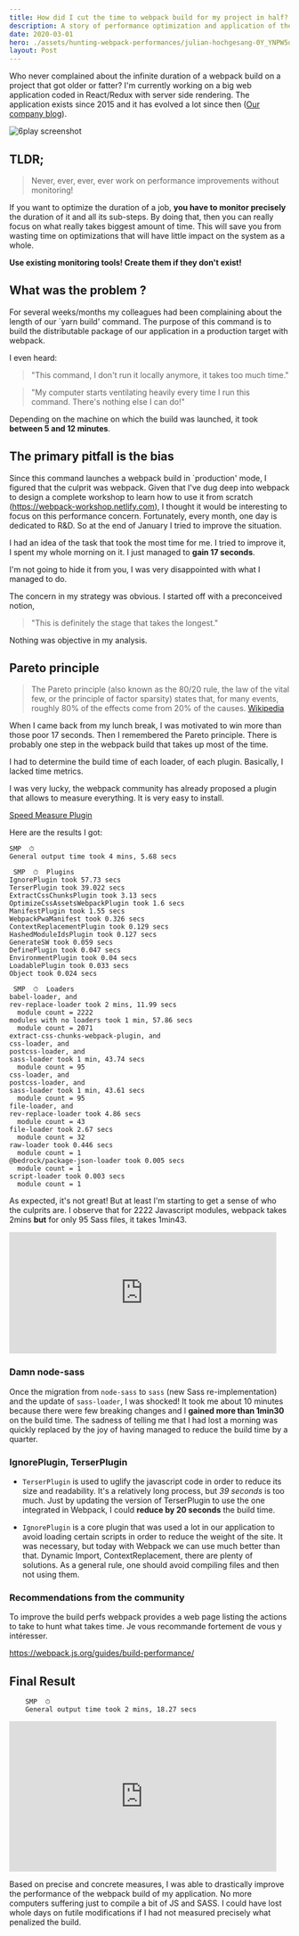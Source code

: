 ```yaml
---
title: How did I cut the time to webpack build for my project in half?
description: A story of performance optimization and application of the Pareto principle for a webpack build that has become far too long.
date: 2020-03-01
hero: ./assets/hunting-webpack-performances/julian-hochgesang-0Y_YNPW5qds-unsplash.jpg
layout: Post
---
```


Who never complained about the infinite duration of a webpack build on a project that got older or fatter?
I'm currently working on a big web application coded in React/Redux with server side rendering.
The application exists since 2015 and it has evolved a lot since then ([Our company blog](https://tech.m6web.fr/)).

![6play screenshot](./assets/hunting-webpack-performances/6play.png)

## TLDR;

> Never, ever, ever, ever work on performance improvements without monitoring!

If you want to optimize the duration of a job, **you have to monitor precisely** the duration of it and all its sub-steps.
By doing that, then you can really focus on what really takes biggest amount of time.
This will save you from wasting time on optimizations that will have little impact on the system as a whole.

**Use existing monitoring tools! Create them if they don't exist!**

## What was the problem ?

For several weeks/months my colleagues had been complaining about the length of our `yarn build' command. 
The purpose of this command is to build the distributable package of our application in a production target with webpack.

I even heard:
> "This command, I don't run it locally anymore, it takes too much time."

> "My computer starts ventilating heavily every time I run this command. There's nothing else I can do!"

Depending on the machine on which the build was launched, it took **between 5 and 12 minutes**.

## The primary pitfall is the bias

Since this command launches a webpack build in `production' mode, I figured that the culprit was webpack.
Given that I've dug deep into webpack to design a complete workshop to learn how to use it from scratch (https://webpack-workshop.netlify.com), I thought it would be interesting to focus on this performance concern.
Fortunately, every month, one day is dedicated to R&D. So at the end of January I tried to improve the situation.

I had an idea of the task that took the most time for me. I tried to improve it, I spent my whole morning on it. 
I just managed to **gain 17 seconds**.

I'm not going to hide it from you, I was very disappointed with what I managed to do.

The concern in my strategy was obvious. 
I started off with a preconceived notion, 
>"This is definitely the stage that takes the longest."

Nothing was objective in my analysis.

## Pareto principle

> The Pareto principle (also known as the 80/20 rule, the law of the vital few, or the principle of factor sparsity) states that, for many events, roughly 80% of the effects come from 20% of the causes.
> [Wikipedia](https://en.wikipedia.org/wiki/Pareto_principle) 

When I came back from my lunch break, I was motivated to win more than those poor 17 seconds.
Then I remembered the Pareto principle. 
There is probably one step in the webpack build that takes up most of the time.

I had to determine the build time of each loader, of each plugin.
Basically, I lacked time metrics.

I was very lucky, the webpack community has already proposed a plugin that allows to measure everything.
It is very easy to install.

[Speed Measure Plugin](https://www.npmjs.com/package/speed-measure-webpack-plugin)

Here are the results I got:

```text
SMP  ⏱  
General output time took 4 mins, 5.68 secs

 SMP  ⏱  Plugins
IgnorePlugin took 57.73 secs
TerserPlugin took 39.022 secs
ExtractCssChunksPlugin took 3.13 secs
OptimizeCssAssetsWebpackPlugin took 1.6 secs
ManifestPlugin took 1.55 secs
WebpackPwaManifest took 0.326 secs
ContextReplacementPlugin took 0.129 secs
HashedModuleIdsPlugin took 0.127 secs
GenerateSW took 0.059 secs
DefinePlugin took 0.047 secs
EnvironmentPlugin took 0.04 secs
LoadablePlugin took 0.033 secs
Object took 0.024 secs

 SMP  ⏱  Loaders
babel-loader, and 
rev-replace-loader took 2 mins, 11.99 secs
  module count = 2222
modules with no loaders took 1 min, 57.86 secs
  module count = 2071
extract-css-chunks-webpack-plugin, and 
css-loader, and 
postcss-loader, and 
sass-loader took 1 min, 43.74 secs
  module count = 95
css-loader, and 
postcss-loader, and 
sass-loader took 1 min, 43.61 secs
  module count = 95
file-loader, and 
rev-replace-loader took 4.86 secs
  module count = 43
file-loader took 2.67 secs
  module count = 32
raw-loader took 0.446 secs
  module count = 1
@bedrock/package-json-loader took 0.005 secs
  module count = 1
script-loader took 0.003 secs
  module count = 1
```

As expected, it's not great! 
But at least I'm starting to get a sense of who the culprits are.
I observe that for 2222 Javascript modules, webpack takes 2mins **but** for only 95 Sass files, it takes 1min43.

<iframe src="https://giphy.com/embed/PjNx7g5jtLyJtvDohb" width="480" height="218" frameBorder="0" class="giphy-embed" allowFullScreen></iframe>

### Damn node-sass

Once the migration from `node-sass` to `sass` (new Sass re-implementation) and the update of `sass-loader`, I was shocked!
It took me about 10 minutes because there were few breaking changes and I **gained more than 1min30** on the build time.
The sadness of telling me that I had lost a morning was quickly replaced by the joy of having managed to reduce the build time by a quarter.

### IgnorePlugin, TerserPlugin

- `TerserPlugin` is used to uglify the javascript code in order to reduce its size and readability. It's a relatively long process, but *39 seconds* is too much.
Just by updating the version of TerserPlugin to use the one integrated in Webpack, I could **reduce by 20 seconds** the build time.

- `IgnorePlugin` is a core plugin that was used a lot in our application to avoid loading certain scripts in order to reduce the weight of the site.
It was necessary, but today with Webpack we can use much better than that. Dynamic Import, ContextReplacement, there are plenty of solutions.
As a general rule, one should avoid compiling files and then not using them.

### Recommendations from the community

To improve the build perfs webpack provides a web page listing the actions to take to hunt what takes time.
Je vous recommande fortement de vous y intéresser.

https://webpack.js.org/guides/build-performance/

## Final Result

```text
    SMP  ⏱  
    General output time took 2 mins, 18.27 secs
```    

<iframe src="https://giphy.com/embed/3rUbeDiLFMtAOIBErf" width="480" height="270" frameBorder="0" class="giphy-embed" allowFullScreen></iframe>

Based on precise and concrete measures, I was able to drastically improve the performance of the webpack build of my application.
No more computers suffering just to compile a bit of JS and SASS.
I could have lost whole days on futile modifications if I had not measured precisely what penalized the build.

